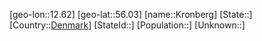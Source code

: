 ﻿---
location: [56.03,12.62]
type: City
tags:
- geo/City


SpocWebEntityId: 31658
isDeleted: false
confidential: public

---
[geo-lon::12.62]
[geo-lat::56.03]
[name::Kronberg]
[State::]
[Country::[Denmark](geo/Continent/Europe/Denmark.md)]
[StateId::]
[Population::]
[Unknown::]

